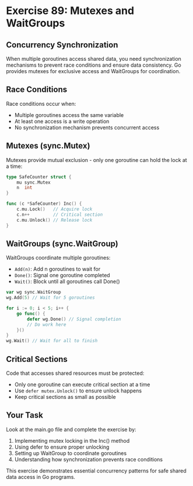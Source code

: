 # Exercise 89: Mutexes and WaitGroups

## Concurrency Synchronization

When multiple goroutines access shared data, you need synchronization mechanisms to prevent race conditions and ensure data consistency. Go provides mutexes for exclusive access and WaitGroups for coordination.

## Race Conditions

Race conditions occur when:
- Multiple goroutines access the same variable
- At least one access is a write operation  
- No synchronization mechanism prevents concurrent access

## Mutexes (sync.Mutex)

Mutexes provide mutual exclusion - only one goroutine can hold the lock at a time:

```go
type SafeCounter struct {
    mu sync.Mutex
    n  int
}

func (c *SafeCounter) Inc() {
    c.mu.Lock()   // Acquire lock
    c.n++         // Critical section
    c.mu.Unlock() // Release lock
}
```

## WaitGroups (sync.WaitGroup)

WaitGroups coordinate multiple goroutines:
- `Add(n)`: Add n goroutines to wait for
- `Done()`: Signal one goroutine completed
- `Wait()`: Block until all goroutines call Done()

```go
var wg sync.WaitGroup
wg.Add(5) // Wait for 5 goroutines

for i := 0; i < 5; i++ {
    go func() {
        defer wg.Done() // Signal completion
        // Do work here
    }()
}
wg.Wait() // Wait for all to finish
```

## Critical Sections

Code that accesses shared resources must be protected:
- Only one goroutine can execute critical section at a time
- Use `defer mutex.Unlock()` to ensure unlock happens
- Keep critical sections as small as possible

## Your Task

Look at the main.go file and complete the exercise by:
1. Implementing mutex locking in the Inc() method
2. Using defer to ensure proper unlocking
3. Setting up WaitGroup to coordinate goroutines
4. Understanding how synchronization prevents race conditions

This exercise demonstrates essential concurrency patterns for safe shared data access in Go programs.